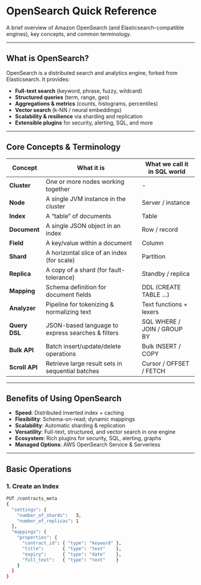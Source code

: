 # OpenSearch Quick Reference

A brief overview of Amazon OpenSearch (and Elasticsearch-compatible engines), key concepts, and common terminology.

---

## What is OpenSearch?

OpenSearch is a distributed search and analytics engine, forked from Elasticsearch. It provides:

- **Full-text search** (keyword, phrase, fuzzy, wildcard)  
- **Structured queries** (term, range, geo)  
- **Aggregations & metrics** (counts, histograms, percentiles)  
- **Vector search** (k-NN / neural embeddings)  
- **Scalability & resilience** via sharding and replication  
- **Extensible plugins** for security, alerting, SQL, and more  

---

## Core Concepts & Terminology

| Concept        | What it is                                           | What we call it in SQL world     |
|----------------|------------------------------------------------------|----------------------------------|
| **Cluster**    | One or more nodes working together                   | -                                |
| **Node**       | A single JVM instance in the cluster                 | Server / instance                |
| **Index**      | A “table” of documents                               | Table                            |
| **Document**   | A single JSON object in an index                     | Row / record                     |
| **Field**      | A key/value within a document                        | Column                           |
| **Shard**      | A horizontal slice of an index (for scale)           | Partition                        |
| **Replica**    | A copy of a shard (for fault-tolerance)              | Standby / replica                |
| **Mapping**    | Schema definition for document fields                | DDL (CREATE TABLE …)             |
| **Analyzer**   | Pipeline for tokenizing & normalizing text           | Text functions + lexers          |
| **Query DSL**  | JSON-based language to express searches & filters    | SQL WHERE / JOIN / GROUP BY      |
| **Bulk API**   | Batch insert/update/delete operations                | Bulk INSERT / COPY               |
| **Scroll API** | Retrieve large result sets in sequential batches     | Cursor / OFFSET / FETCH          |

---

## Benefits of Using OpenSearch

- **Speed**: Distributed inverted index + caching  
- **Flexibility**: Schema-on-read; dynamic mappings  
- **Scalability**: Automatic sharding & replication  
- **Versatility**: Full-text, structured, and vector search in one engine  
- **Ecosystem**: Rich plugins for security, SQL, alerting, graphs  
- **Managed Options**: AWS OpenSearch Service & Serverless  

---

## Basic Operations

### 1. Create an Index

```bash
PUT /contracts_meta
{
  "settings": {
    "number_of_shards":   3,
    "number_of_replicas": 1
  },
  "mappings": {
    "properties": {
      "contract_id": { "type": "keyword" },
      "title":       { "type": "text"    },
      "expiry":      { "type": "date"    },
      "full_text":   { "type": "text"    }
    }
  }
}

